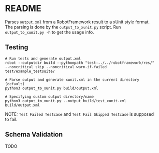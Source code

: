 # README

Parses `output.xml` from a RobotFramework result to a xUnit style format. The parsing is done by the `output_to_xunit.py` script. Run `output_to_xunit.py -h` to get the usage info.

## Testing

```
# Run tests and generate output.xml
robot --outputdir build --pythonpath "test:../../robotframework/res/" --noncritical skip --noncritical warn-if-failed test/example_testsuite/

# Parse output and generate xunit.xml in the current directory (default)
python3 output_to_xunit.py build/output.xml

# Specifying custom output directory/name
python3 output_to_xunit.py --output build/test_xunit.xml build/output.xml
```

NOTE: `Test Failed Testcase` and `Test Fail Skipped Testcase` is supposed to fail.

## Schema Validation

TODO


